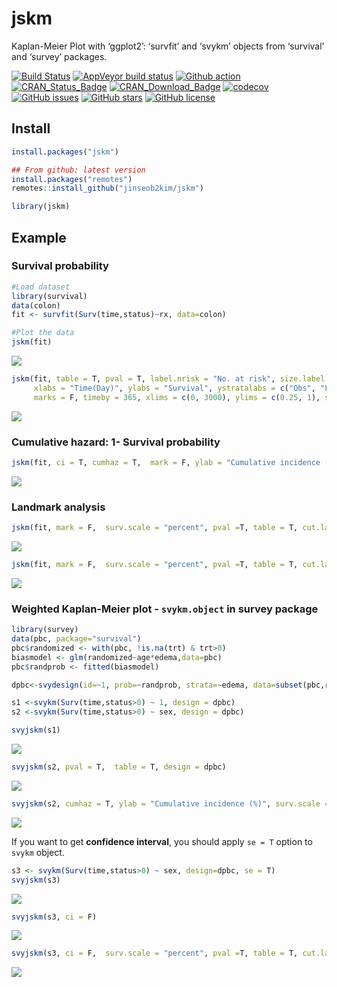 jskm
================

Kaplan-Meier Plot with ‘ggplot2’: ‘survfit’ and ‘svykm’ objects from
‘survival’ and ‘survey’ packages.

[![Build
Status](https://travis-ci.org/jinseob2kim/jskm.svg?branch=master)](https://travis-ci.org/jinseob2kim/jskm)
[![AppVeyor build
status](https://ci.appveyor.com/api/projects/status/github/jinseob2kim/jskm?branch=master&svg=true)](https://ci.appveyor.com/project/jinseob2kim/jskm)
[![Github
action](https://github.com/jinseob2kim/jskm/workflows/R-CMD-check/badge.svg)](https://github.com/jinseob2kim/jskm/actions)
[![CRAN\_Status\_Badge](https://www.r-pkg.org/badges/version/jskm)](https://cran.r-project.org/package=jskm)
[![CRAN\_Download\_Badge](https://cranlogs.r-pkg.org/badges/jskm)](https://CRAN.R-project.org/package=jskm)
[![codecov](https://codecov.io/github/jinseob2kim/jskm/branch/master/graphs/badge.svg)](https://codecov.io/github/jinseob2kim/jskm)
[![GitHub
issues](https://img.shields.io/github/issues/jinseob2kim/jskm.svg)](https://github.com/jinseob2kim/jskm/issues)
[![GitHub
stars](https://img.shields.io/github/stars/jinseob2kim/jskm.svg)](https://github.com/jinseob2kim/jskm/stargazers)
[![GitHub
license](https://img.shields.io/github/license/jinseob2kim/jskm.svg)](https://github.com/jinseob2kim/jskm/blob/master/LICENSE)

## Install

``` r
install.packages("jskm")

## From github: latest version
install.packages("remotes")
remotes::install_github("jinseob2kim/jskm")

library(jskm)
```

## Example

### Survival probability

``` r
#Load dataset
library(survival)
data(colon)
fit <- survfit(Surv(time,status)~rx, data=colon)

#Plot the data
jskm(fit)
```

![](man/figures/README-unnamed-chunk-1-1.png)<!-- -->

``` r
jskm(fit, table = T, pval = T, label.nrisk = "No. at risk", size.label.nrisk = 8, 
     xlabs = "Time(Day)", ylabs = "Survival", ystratalabs = c("Obs", "Lev", "Lev + 5FU"), ystrataname = "rx",
     marks = F, timeby = 365, xlims = c(0, 3000), ylims = c(0.25, 1), showpercent = T)
```

![](man/figures/README-unnamed-chunk-1-2.png)<!-- -->

### Cumulative hazard: 1- Survival probability

``` r
jskm(fit, ci = T, cumhaz = T,  mark = F, ylab = "Cumulative incidence (%)", surv.scale = "percent", pval =T, pval.size = 6, pval.coord = c(300, 0.7))
```

![](man/figures/README-unnamed-chunk-2-1.png)<!-- -->

### Landmark analysis

``` r
jskm(fit, mark = F,  surv.scale = "percent", pval =T, table = T, cut.landmark = 500)
```

![](man/figures/README-unnamed-chunk-3-1.png)<!-- -->

``` r
jskm(fit, mark = F,  surv.scale = "percent", pval =T, table = T, cut.landmark = 500, showpercent = T)
```

![](man/figures/README-unnamed-chunk-3-2.png)<!-- -->

### Weighted Kaplan-Meier plot - `svykm.object` in **survey** package

``` r
library(survey)
data(pbc, package="survival")
pbc$randomized <- with(pbc, !is.na(trt) & trt>0)
biasmodel <- glm(randomized~age*edema,data=pbc)
pbc$randprob <- fitted(biasmodel)

dpbc<-svydesign(id=~1, prob=~randprob, strata=~edema, data=subset(pbc,randomized))

s1 <-svykm(Surv(time,status>0) ~ 1, design = dpbc)
s2 <-svykm(Surv(time,status>0) ~ sex, design = dpbc)

svyjskm(s1)
```

![](man/figures/README-unnamed-chunk-4-1.png)<!-- -->

``` r
svyjskm(s2, pval = T,  table = T, design = dpbc)
```

![](man/figures/README-unnamed-chunk-4-2.png)<!-- -->

``` r
svyjskm(s2, cumhaz = T, ylab = "Cumulative incidence (%)", surv.scale = "percent", pval = T, design = dpbc, pval.coord = c(300, 0.7), showpercent = T) 
```

![](man/figures/README-unnamed-chunk-4-3.png)<!-- -->

If you want to get **confidence interval**, you should apply `se = T`
option to `svykm` object.

``` r
s3 <- svykm(Surv(time,status>0) ~ sex, design=dpbc, se = T)
svyjskm(s3)
```

![](man/figures/README-unnamed-chunk-5-1.png)<!-- -->

``` r
svyjskm(s3, ci = F)
```

![](man/figures/README-unnamed-chunk-5-2.png)<!-- -->

``` r
svyjskm(s3, ci = F,  surv.scale = "percent", pval =T, table = T, cut.landmark = 1000, showpercent = T)
```

![](man/figures/README-unnamed-chunk-5-3.png)<!-- -->
